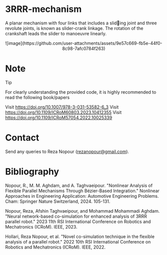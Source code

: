 # 3RRR-mechanism

A planar mechanism with four links that includes a sliding joint and three revolute joints, is known as slider-crank linkage. The rotation of the crankshaft leads the slider to manoeuvre linearly.
<p align="center"> 
<picture>
![image](https://github.com/user-attachments/assets/9e57c669-fb5e-44f0-8c98-7afc0784f263)
</picture>
</p>

# Note

> [!TIP]
> For clearly understanding the provided code, it is highly recommended to read the following book/papers

 Visit https://doi.org/10.1007/978-3-031-53582-6_3
 Visit https://doi.org/10.1109/ICRoM60803.2023.10412355
 Visit https://doi.org/10.1109/ICRoM57054.2022.10025339

# Contact
Send any queries to Reza Nopour (rezanopour@gmail.com).



# Bibliography
Nopour, R., M. M. Aghdam, and A. Taghvaeipour. "Nonlinear Analysis of Flexible Parallel Mechanisms Through Bézier-Based Integration." Nonlinear Approaches in Engineering Application: Automotive Engineering Problems. Cham: Springer Nature Switzerland, 2024. 105-131.

Nopour, Reza, Afshin Taghvaeipour, and Mohammad Mohammadi Aghdam. "Neural network-based co-simulation for enhanced analysis of 3RRR parallel robot." 2023 11th RSI International Conference on Robotics and Mechatronics (ICRoM). IEEE, 2023.

Hollari, Reza Nopour, et al. "Novel co-simulation technique in the flexible analysis of a parallel robot." 2022 10th RSI International Conference on Robotics and Mechatronics (ICRoM). IEEE, 2022.
